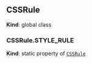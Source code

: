 
<a name="cssrule" id="cssrule"></a>

## CSSRule
**Kind**: global class  

<a name="cssrule-style-rule" id="cssrule-style-rule"></a>

### CSSRule.STYLE_RULE
**Kind**: static property of [`CSSRule`](#cssrule)  
